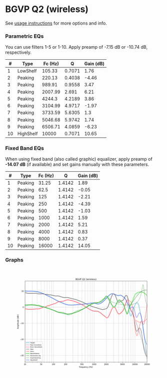 # BGVP Q2 (wireless)
See [usage instructions](https://github.com/jaakkopasanen/AutoEq#usage) for more options and info.

### Parametric EQs
You can use filters 1-5 or 1-10. Apply preamp of -7.15 dB or -10.74 dB, respectively.

|   # | Type      |   Fc (Hz) |      Q |   Gain (dB) |
|-----|-----------|-----------|--------|-------------|
|   1 | LowShelf  |    105.33 | 0.7071 |        1.76 |
|   2 | Peaking   |    220.13 | 0.4038 |       -4.46 |
|   3 | Peaking   |    989.91 | 0.9558 |        3.47 |
|   4 | Peaking   |   2007.99 | 2.691  |        6.21 |
|   5 | Peaking   |   4244.3  | 4.2189 |        3.86 |
|   6 | Peaking   |   3104.99 | 4.9717 |       -1.97 |
|   7 | Peaking   |   3733.59 | 5.6305 |        1.3  |
|   8 | Peaking   |   5046.68 | 5.9742 |        1.74 |
|   9 | Peaking   |   6506.71 | 4.0859 |       -6.23 |
|  10 | HighShelf |  10000    | 0.7071 |       10.65 |

### Fixed Band EQs
When using fixed band (also called graphic) equalizer, apply preamp of **-14.07 dB** (if available) and set gains manually with these parameters.

|   # | Type    |   Fc (Hz) |      Q |   Gain (dB) |
|-----|---------|-----------|--------|-------------|
|   1 | Peaking |     31.25 | 1.4142 |        1.89 |
|   2 | Peaking |     62.5  | 1.4142 |       -0.05 |
|   3 | Peaking |    125    | 1.4142 |       -2.21 |
|   4 | Peaking |    250    | 1.4142 |       -4.39 |
|   5 | Peaking |    500    | 1.4142 |       -1.03 |
|   6 | Peaking |   1000    | 1.4142 |        1.59 |
|   7 | Peaking |   2000    | 1.4142 |        5.21 |
|   8 | Peaking |   4000    | 1.4142 |        0.83 |
|   9 | Peaking |   8000    | 1.4142 |        0.37 |
|  10 | Peaking |  16000    | 1.4142 |       14.05 |

### Graphs
![](./BGVP%20Q2%20(wireless).png)
